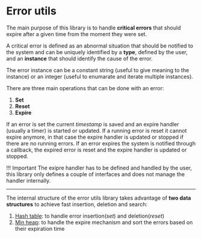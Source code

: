 # Error utils

The main purpose of this library is to handle **critical errors** that should
expire after a given time from the moment they were set.

A critical error is defined as an abnormal situation that should be notified to
the system and can be uniquely identified by a **type**, defined by the user,
and an **instance** that should identify the cause of the error.

The error instance can be a constant string (useful to give meaning to the instance)
or an integer (useful to enumarate and iterate multiple instances).

There are three main operations that can be done with an error:
1. **Set**
2. **Reset**
3. **Expire**

If an error is set the current *timestamp* is saved and an expire handler (usually a timer)
is started or updated.
If a running error is reset it cannot expire anymore, in that case the expire handler
is updated or stopped if there are no running errors.
If an error expires the system is notified through a callback, the expired error
is reset and the expire handler is updated or stopped.

!!! Important The exipre handler has to be defined and handled by the user,
this library only defines a couple of interfaces and does not manage
the handler internally.

---

The internal structure of the error utils library takes advantage of **two data
structures** to achieve fast insertion, deletion and search:
1. [Hash table](data_structures/hash_table.md): to handle error insertion(*set*)
and deletion(*reset*)
2. [Min heap](data_structures/heap.md): to handle the expire mechanism and sort
the errors based on their expiration time
